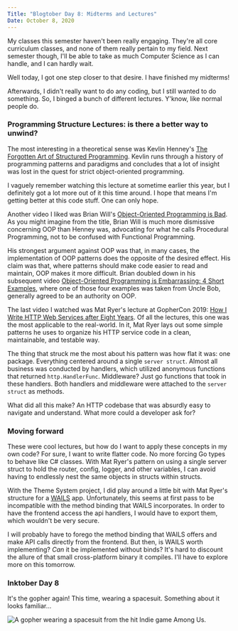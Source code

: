 ```yaml
---
Title: "Blogtober Day 8: Midterms and Lectures"
Date: October 8, 2020
---
```

My classes this semester haven't been really engaging.  They're all core curriculum classes, and none of them really pertain to my field.  Next semester though, I'll be able to take as much Computer Science as I can handle, and I can hardly wait.

Well today, I got one step closer to that desire.  I have finished my midterms!

Afterwards, I didn't really want to do any coding, but I still wanted to do something.  So, I binged a bunch of different lectures.  Y'know, like normal people do.

### Programming Structure Lectures: is there a better way to unwind?

The most interesting in a theoretical sense was Kevlin Henney's [The Forgotten Art of Structured Programming](https://www.youtube.com/watch?v=SFv8Wm2HdNM).  Kevlin runs through a history of programming patterns and paradigms and concludes that a lot of insight was lost in the quest for strict object-oriented programming.  

I vaguely remember watching this lecture at sometime earlier this year, but I definitely got a lot more out of it this time around.  I hope that means I'm getting better at this code stuff.  One can only hope.

Another video I liked was Brian Will's [Object-Oriented Programming is Bad](https://www.youtube.com/watch?v=QM1iUe6IofM).  As you might imagine from the title, Brian Will is much more dismissive concerning OOP than Henney was, advocating for what he calls Procedural Programming, not to be confused with Functional Programming.

His strongest argument against OOP was that, in many cases, the implementation of OOP patterns does the opposite of the desired effect.  His claim was that, where patterns should make code easier to read and maintain, OOP makes it more difficult.  Brian doubled down in his subsequent video [Object-Oriented Programming is Embarrassing: 4 Short Examples](https://www.youtube.com/watch?v=IRTfhkiAqPw), where one of those four examples was taken from Uncle Bob, generally agreed to be an authority on OOP.

The last video I watched was Mat Ryer's lecture at GopherCon 2019: [How I Write HTTP Web Services after Eight Years](https://www.youtube.com/watch?v=rWBSMsLG8po&t=1668s).  Of all the lectures, this one was the most applicable to the real-world.  In it, Mat Ryer lays out some simple patterns he uses to organize his HTTP service code in a clean, maintainable, and testable way.

The thing that struck me the most about his pattern was how flat it was: one package.  Everything centered around a single `server struct`.  Almost all business was conducted by handlers, which utilized anonymous functions that returned `http.HandlerFunc`.  Middleware?  Just go functions that took in these handlers.  Both handlers and middleware were attached to the `server struct` as methods.

What did all this make?  An HTTP codebase that was absurdly easy to navigate and understand.  What more could a developer ask for?

### Moving forward

These were cool lectures, but how do I want to apply these concepts in my own code?  For sure, I want to write flatter code.  No more forcing Go types to behave like C# classes.  With Mat Ryer's pattern on using a single server struct to hold the router, config, logger, and other variables, I can avoid having to endlessly nest the same objects in structs within structs.

With the Theme System project, I did play around a little bit with Mat Ryer's structure for a [WAILS](https://wails.app) app.  Unfortunately, this seems at first pass to be incompatible with the method binding that WAILS incorporates.  In order to have the frontend access the api handlers, I would have to export them, which wouldn't be very secure.  

I will probably have to forego the method binding that WAILS offers and make API calls directly from the frontend.  But then, is WAILS worth implementing?  _Can_ it be implemented without binds?  It's hard to discount the allure of that small cross-platform binary it compiles.  I'll have to explore more on this tomorrow.

### Inktober Day 8

It's the gopher again!  This time, wearing a spacesuit.  Something about it looks familiar...

<img class="card-img-top" src="/images/posts/inktober20-08.jpeg" alt="A gopher wearing a spacesuit from the hit Indie game Among Us."><br>
